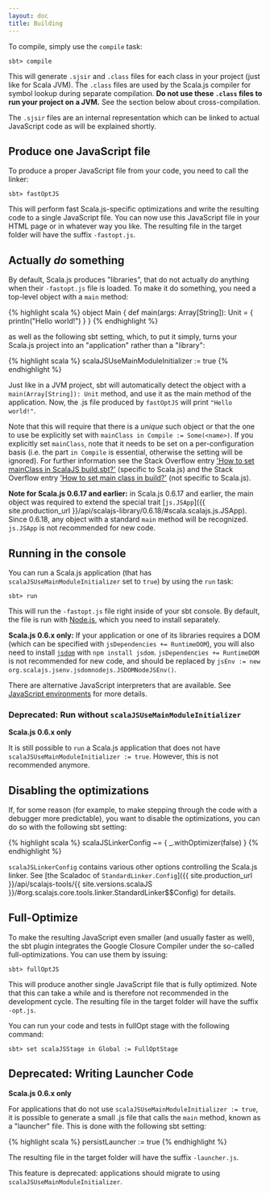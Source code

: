 ```yaml
---
layout: doc
title: Building
---
```


To compile, simply use the `compile` task:

    sbt> compile

This will generate `.sjsir` and `.class` files for each class in your project (just like for Scala JVM). The `.class` files are used by the Scala.js compiler for symbol lookup during separate compilation. **Do not use these `.class` files to run your project on a JVM.** See the section below about cross-compilation.

The `.sjsir` files are an internal representation which can be linked to actual JavaScript code as will be explained shortly.

## Produce one JavaScript file

To produce a proper JavaScript file from your code, you need to call the linker:

    sbt> fastOptJS

This will perform fast Scala.js-specific optimizations and write the resulting code to a single JavaScript file. You can now use this JavaScript file in your HTML page or in whatever way you like. The resulting file in the target folder will have the suffix `-fastopt.js`.

## Actually *do* something

By default, Scala.js produces "libraries", that do not actually *do* anything when their `-fastopt.js` file is loaded.
To make it do something, you need a top-level object with a `main` method:

{% highlight scala %}
object Main {
  def main(args: Array[String]): Unit = {
    println("Hello world!")
  }
}
{% endhighlight %}

as well as the following sbt setting, which, to put it simply, turns your Scala.js project into an "application" rather than a "library":

{% highlight scala %}
scalaJSUseMainModuleInitializer := true
{% endhighlight %}

Just like in a JVM project, sbt will automatically detect the object with a `main(Array[String]): Unit` method, and use it as the main method of the application.
Now, the .js file produced by `fastOptJS` will print `"Hello world!"`.

Note that this will require that there is a *unique* such object or that the one to use be explicitly set with `mainClass in Compile := Some(<name>)`.
If you explicitly set `mainClass`, note that it needs to be set on a per-configuration basis (i.e. the part `in Compile` is essential, otherwise the setting will be ignored). For further information see the Stack Overflow entry ['How to set mainClass in ScalaJS build.sbt?'](http://stackoverflow.com/questions/34965072/how-to-set-mainclass-in-scalajs-build-sbt) (specific to Scala.js) and the Stack Overflow entry ['How to set main class in build?'](http://stackoverflow.com/questions/6467423/how-to-set-main-class-in-build) (not specific to Scala.js).

**Note for Scala.js 0.6.17 and earlier:** in Scala.js 0.6.17 and earlier, the main object was required to extend the special trait [`js.JSApp`]({{ site.production_url }}/api/scalajs-library/0.6.18/#scala.scalajs.js.JSApp).
Since 0.6.18, any object with a standard `main` method will be recognized.
`js.JSApp` is not recommended for new code.

## Running in the console

You can run a Scala.js application (that has `scalaJSUseMainModuleInitializer` set to `true`) by using the `run` task:

    sbt> run

This will run the `-fastopt.js` file right inside of your sbt console.
By default, the file is run with [Node.js](http://nodejs.org/), which you need to install separately.

**Scala.js 0.6.x only:** If your application or one of its libraries requires a DOM (which can be specified with `jsDependencies += RuntimeDOM`), you will also need to install [`jsdom`](https://github.com/tmpvar/jsdom) with `npm install jsdom`.
`jsDependencies += RuntimeDOM` is not recommended for new code, and should be replaced by `jsEnv := new org.scalajs.jsenv.jsdomnodejs.JSDOMNodeJSEnv()`.

There are alternative JavaScript interpreters that are available.
See [JavaScript environments](./js-environments.html) for more details.

### Deprecated: Run without `scalaJSUseMainModuleInitializer`

**Scala.js 0.6.x only**

It is still possible to `run` a Scala.js application that does not have `scalaJSUseMainModuleInitializer := true`.
However, this is not recommended anymore.

## Disabling the optimizations

If, for some reason (for example, to make stepping through the code with a debugger more predictable), you want to disable the optimizations, you can do so with the following sbt setting:

{% highlight scala %}
scalaJSLinkerConfig ~= { _.withOptimizer(false) }
{% endhighlight %}

`scalaJSLinkerConfig` contains various other options controlling the Scala.js linker.
See [the Scaladoc of `StandardLinker.Config`]({{ site.production_url }}/api/scalajs-tools/{{ site.versions.scalaJS }}/#org.scalajs.core.tools.linker.StandardLinker$$Config) for details.

## Full-Optimize

To make the resulting JavaScript even smaller (and usually faster as well), the sbt plugin integrates the Google Closure Compiler under the so-called full-optimizations. You can use them by issuing:

    sbt> fullOptJS

This will produce another single JavaScript file that is fully optimized.
Note that this can take a while and is therefore not recommended in the development cycle.
The resulting file in the target folder will have the suffix `-opt.js`.

You can run your code and tests in fullOpt stage with the following command:

    sbt> set scalaJSStage in Global := FullOptStage

## Deprecated: Writing Launcher Code

**Scala.js 0.6.x only**

For applications that do not use `scalaJSUseMainModuleInitializer := true`, it is possible to generate a small .js file that calls the `main` method, known as a "launcher" file.
This is done with the following sbt setting:

{% highlight scala %}
persistLauncher := true
{% endhighlight %}

The resulting file in the target folder will have the suffix `-launcher.js`.

This feature is deprecated: applications should migrate to using `scalaJSUseMainModuleInitializer`.

